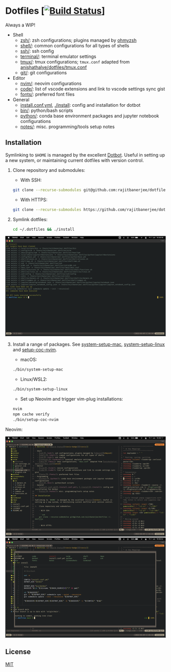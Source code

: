 # Dotfiles \[[![Build Status][travis-badge]][travis]]

Always a WIP!

- Shell
  - [zsh/](./zsh/): zsh configurations; plugins managed by [ohmyzsh][ohmyzsh]
  - [shell/](./shell/): common configurations for all types of shells
  - [ssh/](./ssh/): ssh config
  - [terminal/](./terminal/): terminal emulator settings
  - [tmux/](./tmux/): tmux configurations; `tmux.conf` adapted from [anishathalye/dotfiles/tmux.conf][anish]
  - [git/](./git/): git configurations
- Editor
  - [nvim/](./nvim/): neovim configurations
  - [code/](./code/): list of vscode extensions and link to vscode settings sync gist
  - [fonts/](./fonts/): preferred font files
- General
  - [install.conf.yml](./install.conf.yml), [./install](./install): config and installation for dotbot
  - [bin/](./bin/): python/bash scripts
  - [python/](./python/): conda base environment packages and jupyter notebook configurations
  - [notes/](./notes/): misc. programming/tools setup notes

## Installation

Symlinking to `$HOME` is managed by the excellent [Dotbot][dotbot]. Useful in setting up a new system, or maintaining current dotfiles with version control.

1.  Clone repository and submodules:

    - With SSH:

    ```zsh
    git clone --recurse-submodules git@github.com:rajitbanerjee/dotfiles ~/.dotfiles
    ```

    - With HTTPS:

    ```zsh
    git clone --recurse-submodules https://github.com/rajitbanerjee/dotfiles.git ~/.dotfiles
    ```

2.  Symlink dotfiles:
    ```zsh
    cd ~/.dotfiles && ./install
    ```

<p align='center'>
  <img src='./screenshots/dotbot.png'>
</p>

3.  Install a range of packages. See [system-setup-mac][ssm], [system-setup-linux][ssl] and [setup-coc-nvim][scn].

    - macOS:

    ```zsh
    ./bin/system-setup-mac
    ```

    - Linux/WSL2:

    ```zsh
    ./bin/system-setup-linux
    ```

    - Set up Neovim and trigger vim-plug installations:

    ```zsh
    nvim
    npm cache verify
    ./bin/setup-coc-nvim
    ```

Neovim:

<p align='center'>
  <img src='./screenshots/nvim.png'>
  <img src='./screenshots/floaterm.png'>
</p>

## License

[MIT][license]

[travis-badge]: https://api.travis-ci.com/rajitbanerjee/dotfiles.svg?branch=main
[travis]: https://travis-ci.com/rajitbanerjee/dotfiles
[anish]: https://github.com/anishathalye/dotfiles/blob/master/tmux.conf
[dotbot]: https://github.com/anishathalye/dotbot
[ohmyzsh]: https://github.com/ohmyzsh/ohmyzsh
[ssm]: https://github.com/rajitbanerjee/dotfiles/blob/main/bin/system-setup-mac
[ssl]: https://github.com/rajitbanerjee/dotfiles/blob/main/bin/system-setup-linux
[scn]: https://github.com/rajitbanerjee/dotfiles/blob/main/bin/setup-coc-nvim
[license]: LICENSE
